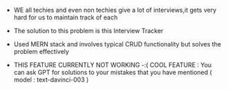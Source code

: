 * WE all techies and even non techies give a lot of interviews,it gets very hard for us to maintain track of each

* The solution to this problem is this Interview Tracker

* Used MERN stack and involves typical CRUD functionality but solves the problem effectively

* THIS FEATURE CURRENTLY NOT WORKING -:( COOL FEATURE : You can ask GPT for solutions to your mistakes that you have mentioned ( model : text-davinci-003 )
